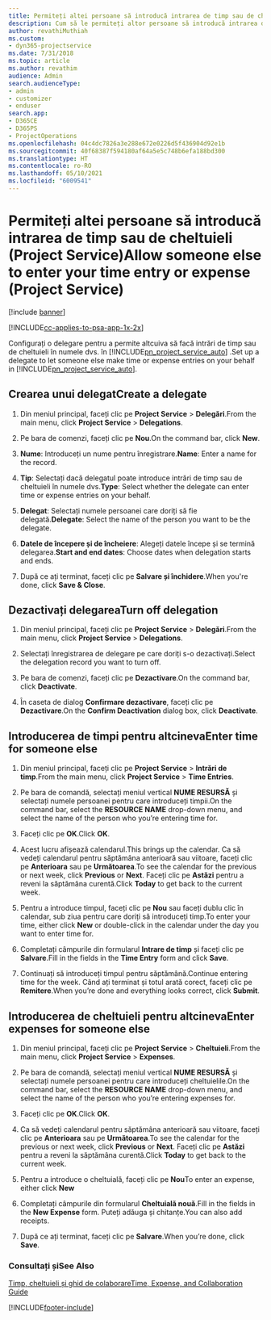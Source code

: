 ```yaml
---
title: Permiteți altei persoane să introducă intrarea de timp sau de cheltuieli
description: Cum să le permiteți altor persoane să introducă intrarea de timp sau de cheltuieli în Project Service
author: revathiMuthiah
ms.custom:
- dyn365-projectservice
ms.date: 7/31/2018
ms.topic: article
ms.author: revathim
audience: Admin
search.audienceType:
- admin
- customizer
- enduser
search.app:
- D365CE
- D365PS
- ProjectOperations
ms.openlocfilehash: 04c4dc7826a3e288e672e0226d5f436904d92e1b
ms.sourcegitcommit: 40f68387f594180af64a5e5c748b6efa188bd300
ms.translationtype: HT
ms.contentlocale: ro-RO
ms.lasthandoff: 05/10/2021
ms.locfileid: "6009541"
---
```

# <a name="allow-someone-else-to-enter-your-time-entry-or-expense-project-service"></a><span data-ttu-id="0bd54-103">Permiteți altei persoane să introducă intrarea de timp sau de cheltuieli (Project Service)</span><span class="sxs-lookup"><span data-stu-id="0bd54-103">Allow someone else to enter your time entry or expense (Project Service)</span></span>

[!include [banner](../includes/psa-now-project-operations.md)]

[!INCLUDE[cc-applies-to-psa-app-1x-2x](../includes/cc-applies-to-psa-app-1x-2x.md)]

<span data-ttu-id="0bd54-104">Configurați o delegare pentru a permite altcuiva să facă intrări de timp sau de cheltuieli în numele dvs. în [!INCLUDE[pn_project_service_auto](../includes/pn-project-service-auto.md)] .</span><span class="sxs-lookup"><span data-stu-id="0bd54-104">Set up a delegate to let someone else make time or expense entries on your behalf in [!INCLUDE[pn_project_service_auto](../includes/pn-project-service-auto.md)].</span></span>  
  
## <a name="create-a-delegate"></a><span data-ttu-id="0bd54-105">Crearea unui delegat</span><span class="sxs-lookup"><span data-stu-id="0bd54-105">Create a delegate</span></span>  
  
1.  <span data-ttu-id="0bd54-106">Din meniul principal, faceți clic pe **Project Service** > **Delegări**.</span><span class="sxs-lookup"><span data-stu-id="0bd54-106">From the main menu, click **Project Service** > **Delegations**.</span></span>  
  
2.  <span data-ttu-id="0bd54-107">Pe bara de comenzi, faceți clic pe **Nou**.</span><span class="sxs-lookup"><span data-stu-id="0bd54-107">On the command bar, click **New**.</span></span>  
  
3. <span data-ttu-id="0bd54-108">**Nume**: Introduceți un nume pentru înregistrare.</span><span class="sxs-lookup"><span data-stu-id="0bd54-108">**Name**: Enter a name for the record.</span></span>  
  
4. <span data-ttu-id="0bd54-109">**Tip**: Selectați dacă delegatul poate introduce intrări de timp sau de cheltuieli în numele dvs.</span><span class="sxs-lookup"><span data-stu-id="0bd54-109">**Type**: Select whether the delegate can enter time or expense entries on your behalf.</span></span>  
  
5. <span data-ttu-id="0bd54-110">**Delegat**: Selectați numele persoanei care doriți să fie delegată.</span><span class="sxs-lookup"><span data-stu-id="0bd54-110">**Delegate**: Select the name of the person you want to be the delegate.</span></span>  
  
6. <span data-ttu-id="0bd54-111">**Datele de începere și de încheiere**: Alegeți datele începe și se termină delegarea.</span><span class="sxs-lookup"><span data-stu-id="0bd54-111">**Start and end dates**: Choose dates when delegation starts and ends.</span></span>  
  
7.  <span data-ttu-id="0bd54-112">După ce ați terminat, faceți clic pe **Salvare și închidere**.</span><span class="sxs-lookup"><span data-stu-id="0bd54-112">When you're done, click **Save & Close**.</span></span>  
  
## <a name="turn-off-delegation"></a><span data-ttu-id="0bd54-113">Dezactivați delegarea</span><span class="sxs-lookup"><span data-stu-id="0bd54-113">Turn off delegation</span></span>  
  
1.  <span data-ttu-id="0bd54-114">Din meniul principal, faceți clic pe **Project Service** > **Delegări**.</span><span class="sxs-lookup"><span data-stu-id="0bd54-114">From the main menu, click **Project Service** > **Delegations**.</span></span>  
  
2.  <span data-ttu-id="0bd54-115">Selectați înregistrarea de delegare pe care doriți s-o dezactivați.</span><span class="sxs-lookup"><span data-stu-id="0bd54-115">Select the delegation record you want to turn off.</span></span>  
  
3.  <span data-ttu-id="0bd54-116">Pe bara de comenzi, faceți clic pe **Dezactivare**.</span><span class="sxs-lookup"><span data-stu-id="0bd54-116">On the command bar, click **Deactivate**.</span></span>  
  
4.  <span data-ttu-id="0bd54-117">În caseta de dialog **Confirmare dezactivare**, faceți clic pe **Dezactivare**.</span><span class="sxs-lookup"><span data-stu-id="0bd54-117">On the **Confirm Deactivation** dialog box, click **Deactivate**.</span></span>  
  
## <a name="enter-time-for-someone-else"></a><span data-ttu-id="0bd54-118">Introducerea de timpi pentru altcineva</span><span class="sxs-lookup"><span data-stu-id="0bd54-118">Enter time for someone else</span></span>  
  
1.  <span data-ttu-id="0bd54-119">Din meniul principal, faceți clic pe **Project Service** > **Intrări de timp**.</span><span class="sxs-lookup"><span data-stu-id="0bd54-119">From the main menu, click **Project Service** > **Time Entries**.</span></span>  
  
2.  <span data-ttu-id="0bd54-120">Pe bara de comandă, selectați meniul vertical **NUME RESURSĂ** și selectați numele persoanei pentru care introduceți timpii.</span><span class="sxs-lookup"><span data-stu-id="0bd54-120">On the command bar, select the **RESOURCE NAME** drop-down menu, and select the name of the person who you’re entering time for.</span></span>  
  
3.  <span data-ttu-id="0bd54-121">Faceți clic pe **OK**.</span><span class="sxs-lookup"><span data-stu-id="0bd54-121">Click **OK**.</span></span>  
  
4.  <span data-ttu-id="0bd54-122">Acest lucru afișează calendarul.</span><span class="sxs-lookup"><span data-stu-id="0bd54-122">This brings up the calendar.</span></span> <span data-ttu-id="0bd54-123">Ca să vedeți calendarul pentru săptămâna anterioară sau viitoare, faceți clic pe **Anterioara** sau pe **Următoarea**.</span><span class="sxs-lookup"><span data-stu-id="0bd54-123">To see the calendar for the previous or next week, click **Previous** or **Next**.</span></span> <span data-ttu-id="0bd54-124">Faceți clic pe **Astăzi** pentru a reveni la săptămâna curentă.</span><span class="sxs-lookup"><span data-stu-id="0bd54-124">Click **Today** to get back to the current week.</span></span>  
  
5.  <span data-ttu-id="0bd54-125">Pentru a introduce timpul, faceți clic pe **Nou** sau faceți dublu clic în calendar, sub ziua pentru care doriți să introduceți timp.</span><span class="sxs-lookup"><span data-stu-id="0bd54-125">To enter your time, either click **New** or double-click in the calendar under the day you want to enter time for.</span></span>  
  
6.  <span data-ttu-id="0bd54-126">Completați câmpurile din formularul **Intrare de timp** și faceți clic pe **Salvare**.</span><span class="sxs-lookup"><span data-stu-id="0bd54-126">Fill in the fields in the **Time Entry** form and click **Save**.</span></span>  
  
7.  <span data-ttu-id="0bd54-127">Continuați să introduceți timpul pentru săptămână.</span><span class="sxs-lookup"><span data-stu-id="0bd54-127">Continue entering time for the week.</span></span> <span data-ttu-id="0bd54-128">Când ați terminat și totul arată corect, faceți clic pe **Remitere**.</span><span class="sxs-lookup"><span data-stu-id="0bd54-128">When you’re done and everything looks correct, click **Submit**.</span></span>  
  
## <a name="enter-expenses-for-someone-else"></a><span data-ttu-id="0bd54-129">Introducerea de cheltuieli pentru altcineva</span><span class="sxs-lookup"><span data-stu-id="0bd54-129">Enter expenses for someone else</span></span>  
  
1.  <span data-ttu-id="0bd54-130">Din meniul principal, faceți clic pe **Project Service** > **Cheltuieli**.</span><span class="sxs-lookup"><span data-stu-id="0bd54-130">From the main menu, click **Project Service** > **Expenses**.</span></span>  
  
2.  <span data-ttu-id="0bd54-131">Pe bara de comandă, selectați meniul vertical **NUME RESURSĂ** și selectați numele persoanei pentru care introduceți cheltuielile.</span><span class="sxs-lookup"><span data-stu-id="0bd54-131">On the command bar, select the **RESOURCE NAME** drop-down menu, and select the name of the person who you’re entering expenses for.</span></span>  
  
3.  <span data-ttu-id="0bd54-132">Faceți clic pe **OK**.</span><span class="sxs-lookup"><span data-stu-id="0bd54-132">Click **OK**.</span></span>  
  
4.  <span data-ttu-id="0bd54-133">Ca să vedeți calendarul pentru săptămâna anterioară sau viitoare, faceți clic pe **Anterioara** sau pe **Următoarea**.</span><span class="sxs-lookup"><span data-stu-id="0bd54-133">To see the calendar for the previous or next week, click **Previous** or **Next**.</span></span> <span data-ttu-id="0bd54-134">Faceți clic pe **Astăzi** pentru a reveni la săptămâna curentă.</span><span class="sxs-lookup"><span data-stu-id="0bd54-134">Click **Today** to get back to the current week.</span></span>  
  
5.  <span data-ttu-id="0bd54-135">Pentru a introduce o cheltuială, faceți clic pe **Nou**</span><span class="sxs-lookup"><span data-stu-id="0bd54-135">To enter an expense, either click **New**</span></span>  
  
6.  <span data-ttu-id="0bd54-136">Completați câmpurile din formularul **Cheltuială nouă**.</span><span class="sxs-lookup"><span data-stu-id="0bd54-136">Fill in the fields in the **New Expense** form.</span></span> <span data-ttu-id="0bd54-137">Puteți adăuga și chitanțe.</span><span class="sxs-lookup"><span data-stu-id="0bd54-137">You can also add receipts.</span></span>  
  
7.  <span data-ttu-id="0bd54-138">După ce ați terminat, faceți clic pe **Salvare**.</span><span class="sxs-lookup"><span data-stu-id="0bd54-138">When you’re done, click **Save**.</span></span>  
  
### <a name="see-also"></a><span data-ttu-id="0bd54-139">Consultați și</span><span class="sxs-lookup"><span data-stu-id="0bd54-139">See Also</span></span>  
 [<span data-ttu-id="0bd54-140">Timp, cheltuieli și ghid de colaborare</span><span class="sxs-lookup"><span data-stu-id="0bd54-140">Time, Expense, and Collaboration Guide</span></span>](../psa/time-expense-collaboration-guide.md)


[!INCLUDE[footer-include](../includes/footer-banner.md)]